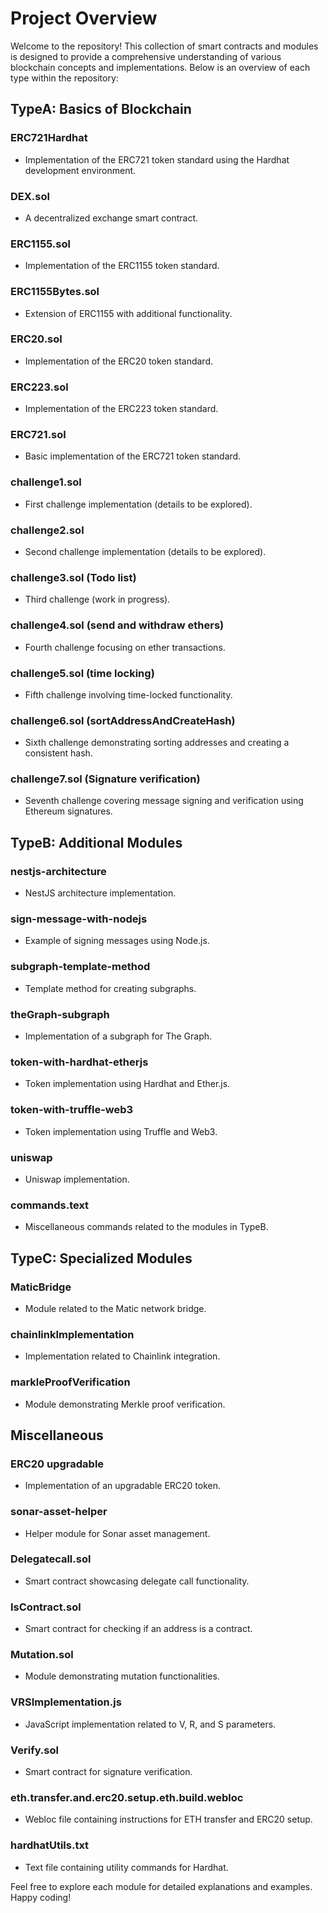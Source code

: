 # Project Overview

Welcome to the repository! This collection of smart contracts and modules is designed to provide a comprehensive understanding of various blockchain concepts and implementations. Below is an overview of each type within the repository:

## TypeA: Basics of Blockchain

### ERC721Hardhat
- Implementation of the ERC721 token standard using the Hardhat development environment.

### DEX.sol
- A decentralized exchange smart contract.

### ERC1155.sol
- Implementation of the ERC1155 token standard.

### ERC1155Bytes.sol
- Extension of ERC1155 with additional functionality.

### ERC20.sol
- Implementation of the ERC20 token standard.

### ERC223.sol
- Implementation of the ERC223 token standard.

### ERC721.sol
- Basic implementation of the ERC721 token standard.

### challenge1.sol
- First challenge implementation (details to be explored).

### challenge2.sol
- Second challenge implementation (details to be explored).

### challenge3.sol (Todo list)
- Third challenge (work in progress).

### challenge4.sol (send and withdraw ethers)
- Fourth challenge focusing on ether transactions.

### challenge5.sol (time locking)
- Fifth challenge involving time-locked functionality.

### challenge6.sol (sortAddressAndCreateHash)
- Sixth challenge demonstrating sorting addresses and creating a consistent hash.

### challenge7.sol (Signature verification)
- Seventh challenge covering message signing and verification using Ethereum signatures.

## TypeB: Additional Modules

### nestjs-architecture
- NestJS architecture implementation.

### sign-message-with-nodejs
- Example of signing messages using Node.js.

### subgraph-template-method
- Template method for creating subgraphs.

### theGraph-subgraph
- Implementation of a subgraph for The Graph.

### token-with-hardhat-etherjs
- Token implementation using Hardhat and Ether.js.

### token-with-truffle-web3
- Token implementation using Truffle and Web3.

### uniswap
- Uniswap implementation.

### commands.text
- Miscellaneous commands related to the modules in TypeB.

## TypeC: Specialized Modules

### MaticBridge
- Module related to the Matic network bridge.

### chainlinkImplementation
- Implementation related to Chainlink integration.

### markleProofVerification
- Module demonstrating Merkle proof verification.

## Miscellaneous

### ERC20 upgradable
- Implementation of an upgradable ERC20 token.

### sonar-asset-helper
- Helper module for Sonar asset management.

### Delegatecall.sol
- Smart contract showcasing delegate call functionality.

### IsContract.sol
- Smart contract for checking if an address is a contract.

### Mutation.sol
- Module demonstrating mutation functionalities.

### VRSImplementation.js
- JavaScript implementation related to V, R, and S parameters.

### Verify.sol
- Smart contract for signature verification.

### eth.transfer.and.erc20.setup.eth.build.webloc
- Webloc file containing instructions for ETH transfer and ERC20 setup.

### hardhatUtils.txt
- Text file containing utility commands for Hardhat.

Feel free to explore each module for detailed explanations and examples. Happy coding!
